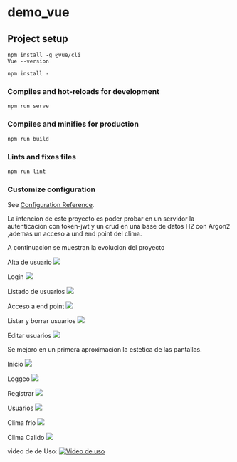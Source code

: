 # demo_vue

## Project setup
```
npm install -g @vue/cli
Vue --version 

npm install -

```

### Compiles and hot-reloads for development
```
npm run serve
```

### Compiles and minifies for production
```
npm run build
```

### Lints and fixes files
```
npm run lint
```

### Customize configuration
See [Configuration Reference](https://cli.vuejs.org/config/).


La intencion de este proyecto es poder probar en un servidor la autenticacion con token-jwt y un crud
 en una base de datos H2 con Argon2 ,ademas un acceso a und end point del clima.
 
 A continuacion se muestran la evolucion del proyecto

Alta de usuario
![](images/alta.gif)

Login
![](images/login.gif)

Listado de usuarios
![](images/get_users.gif)

Acceso a end point
![](images/endpoint.gif)


Listar y borrar usuarios
![](images/user1.gif)

Editar usuarios
![](images/update_user.gif)


Se mejoro en un primera aproximacion la estetica de las pantallas.

Inicio
![](images/home.gif)

Loggeo
![](images/login1.gif)


Registrar
![](images/Register.gif)

Usuarios
![](images/users.gif)

Clima frio
![](images/weather_cold.gif)

Clima Calido
![](images/weather_warm.gif)

video de de Uso:
[![Video de uso](images/video.gif)](https://youtu.be/GJMszumuEZE)

